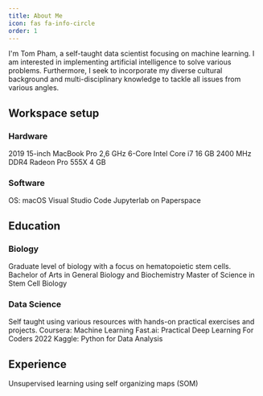 ```yaml
---
title: About Me
icon: fas fa-info-circle
order: 1
---
```


I'm Tom Pham, a self-taught data scientist focusing on machine learning. I am interested in implementing artificial intelligence to solve various problems.
Furthermore, I seek to incorporate my diverse cultural background and multi-disciplinary knowledge to tackle all issues from various angles. 

## Workspace setup
### Hardware
2019 15-inch MacBook Pro
2,6 GHz 6-Core Intel Core i7
16 GB 2400 MHz DDR4
Radeon Pro 555X 4 GB

### Software
OS: macOS
Visual Studio Code
Jupyterlab on Paperspace

## Education
### Biology
Graduate level of biology with a focus on hematopoietic stem cells.
Bachelor of Arts in General Biology and Biochemistry
Master of Science in Stem Cell Biology

### Data Science
Self taught using various resources with hands-on practical exercises and projects.
Coursera:
Machine Learning
Fast.ai:
Practical Deep Learning For Coders 2022
Kaggle:
Python for Data Analysis
## Experience
Unsupervised learning using self organizing maps (SOM)
